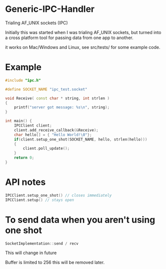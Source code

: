 # Generic-IPC-Handler
Trialing AF_UNIX sockets  (IPC)

Initially this was started when I was trialing AF_UNIX sockets, but turned into a cross platform tool for passing data from one app to another.

it works on Mac/Windows and Linux, see src/tests/ for some example code.

# Example
```cpp
#include "ipc.h"

#define SOCKET_NAME "ipc_test.socket"

void Receive( const char * string, int strlen )
{
    printf("server got message: %s\n", string);
}

int main() {
    IPCClient client;
    client.add_receive_callback(&Receive);
    char hello[] = { "Hello World!\0"};
    if(client.setup_one_shot(SOCKET_NAME, hello, strlen(hello)))
    {
        client.poll_update();
    }
    return 0;
}
```


# API notes
```cpp
IPCClient.setup_one_shot() // closes immediately
IPCClient.setup() // stays open
```

# To send data when you aren't using one shot
```cpp
SocketImplementation::send / recv
```

This will change in future

Buffer is limited to 256 this will be removed later.


